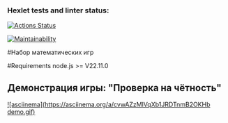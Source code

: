 ### Hexlet tests and linter status:
[![Actions Status](https://github.com/arturyeszhanov/frontend-project-44/actions/workflows/hexlet-check.yml/badge.svg)](https://github.com/arturyeszhanov/frontend-project-44/actions)

[![Maintainability](https://api.codeclimate.com/v1/badges/b2b9d8de50692731e5ba/maintainability)](https://codeclimate.com/github/arturyeszhanov/frontend-project-44/maintainability)

#Набор математических игр

#Requirements
node.js >= V22.11.0


## Демонстрация игры: "Проверка на чётность"

[![asciinema](https://asciinema.org/a/cvwAZzMlVqXb1JRDTnmB2OKHb demo.gif)](https://asciinema.org/connect/87f94db2-d123-4cdc-8064-abd39596e02d)

